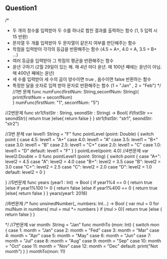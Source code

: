## Question1


/*
 - 두 개의 정수를 입력받아 두 수를 하나로 합친 결과를 출력하는 함수 (1, 5 입력 시 15 반환)
 - 문자열 두 개를 입력받아 두 문자열이 같은지 여부를 판단해주는 함수
 - 학점을 입력받아 각각의 등급을 반환해주는 함수 (4.5 = A+,  4.0 = A, 3.5 = B+ ...)
 - 여러 등급을 입력받아 그 학점의 평균을 반환해주는 함수
 - 윤년 구하기 (2월 29일이 있는 해.  매 4년 마다 윤년. 매 100년 째에는 윤년이 아님. 매 400년 째에는 윤년)
 - 세 수를 입력받아 세 수의 곱이 양수이면 true , 음수이면 false 반환하는 함수
 - 특정한 달을 숫자로 입력 받아 문자로 반환해주는 함수 (1 = "Jan" , 2 = "Feb")
 */
//1번 문제
func numFunc(firstNum: String,seconfNum: String){
    print(firstNum + seconfNum)    
}
numFunc(firstNum: "1", seconfNum: "5")

//2번문제
func str1(fistStr : String, seondStr : String) -> Bool{
    if(fistStr == seondStr){
        return true
    }else{
        return false
    }
}
str1(fistStr: "str1", seondStr: "str2")

//3번 문제
var level1: String = "F"
func pointLevel (point: Double) {
    switch point {
    case 4.5:
       level1 = "A+"
    case 4.0:
        level1 = "A"
    case 3.5:
        level1 = "B+"
    case 3.0:
        level1 = "B"
    case 2.5:
        level1 = "C+"
    case 2.0:
        level1 = "C"
    case 1.0:
        level1 = "D"
    default:
        level1 = "F"
    }
}
pointLevel(point: 4.0)
//4번문제
var level2:Double = 0
func pointLevel1 (point: String) {
    switch point {
    case "A+":
        level2 = 4.5
    case "A":
        level2 = 4.0
    case "B+":
        level2 = 3.5
    case "B":
        level2 = 3.0
    case "C+":
        level2 = 2.5
    case "C":
        level2 = 2.0
    case "D":
        level2 = 1.0
    default:
        level2 = 0
    }
    
}
//5번문제
func years (year1 : Int) -> Bool {
    if  year1%4 == 0 {
        return true
    }else if year1%100 != 0 {
        return false
    }else if year1%400 == 0 {
        return true
    }else{
        return false
    }
}
years(year1: 2018)

//6번문제
/*
func unsinedNumber(_ numbers: Int...) -> Bool {
    var mul = 0
    for mulNum in numbers{
        mul = mul *= numbers
    }
    if (mul > 0){
        return true
    }else {
        return false
    }
}

*/
 //7번문제
var month: String = "Jan"
func monthTo (mon: Int) {
    switch mon {
    case 1:
        month = "Jan"
    case 2:
        month = "Fed"
    case 3:
        month = "Mar"
    case 4:
        month = "Apr"
    case 5:
        month = "May"
    case 6:
        month = "Jun"
    case 7:
        month = "Jul"
    case 8:
        month = "Aug"
    case 9:
        month = "Sep"
    case 10:
        month = "Oct"
    case 11:
        month = "Nov"
    case 12:
        month = "Dec"
    default:
        print("Not month")
    }
}
monthTo(mon: 11)
